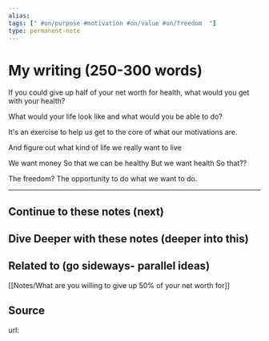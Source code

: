 ```yaml
---
alias: 
tags: [" #on/purpose #motivation #on/value #on/freedom  "]
type: permanent-note
---
```


# My writing (250-300 words)

If you could give up half of your net worth for health, what would you get with your health?

What would your life look like and what would you be able to do?

It's an exercise to help us get to the core of what our motivations are.

And figure out what kind of life we really want to live

We want money
So that we can be healthy
But we want health
So that??

The freedom?
The opportunity to do what we want to do.

---
## Continue to these notes (next)

## Dive Deeper with these notes (deeper into this)
		
## Related to (go sideways- parallel ideas)
[[Notes/What are you willing to give up 50% of your net worth for]]

## Source
url: 